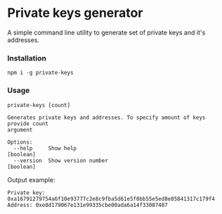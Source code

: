 # Private keys generator

A simple command line utility to generate set of private keys and it's addresses.

### Installation

```
npm i -g private-keys
```

### Usage

```
private-keys [count]

Generates private keys and addresses. To specify amount of keys provide count
argument

Options:
  --help     Show help                                                 [boolean]
  --version  Show version number                                       [boolean]
```

Output example:

```
Private key: 0xa16791279754a6f10e93777c2e8c9fba5d61e5f0bb55e5ed8e05841317c179f4
Address: 0xe8d179067e131e99335cbe00ada6a14f33087487
```
